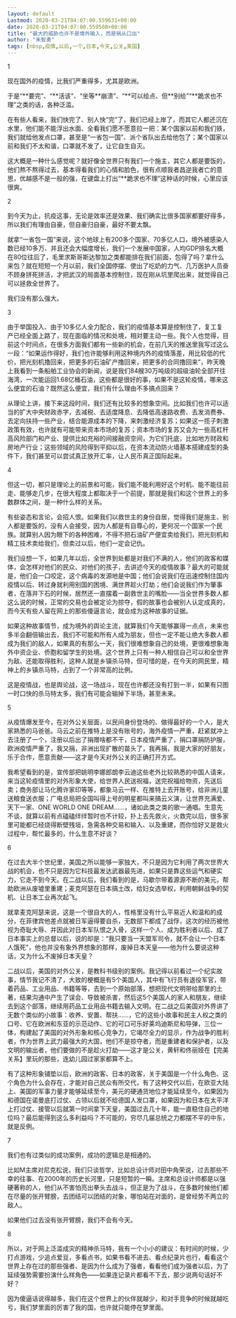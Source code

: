 ```yaml
---
layout: default
Lastmod: 2020-03-21T04:07:00.559631+00:00
date: 2020-03-21T04:07:00.559508+00:00
title: "最大的威胁也许不是境外输入，而是祸从口出"
author: "朱智勇"
tags: [nbsp,疫情,以后,一个,日本,今天,公关,美国]
---
```


1

现在国外的疫情，比我们严重得多，尤其是欧洲。

于是“\*\*要完”、“\*\*活该”、“坐等\*\*崩溃”、“\*\*可以给点、但\*\*别给”“\*\*跪求也不理”之类的话，各种泛滥。

在有些人看来，我们快完了、别人快“完”了，我们已经上岸了，而其它人都还沉在水里，他们能不能浮出水面、全看我们愿不愿意拉一把：某个国家以前和我们铁，我们就给他发点口罩，甚至是“一省包一国”、派个省队出去给他包了；某个国家以前和我们不太和谐，口罩就不发了，让它自生自灭。

这大概是一种什么感觉呢？就好像全世界只有我们一个施主，其它人都是要饭的，他们熬不熬得过去，基本得看我们的心情和脸色，很有点顺我者昌逆我者亡的意思，优越感不是一般的强，在键盘上打出“\*\*跪求也不理”这种话的时候，心里应该很爽。

2

到今天为止，抗疫这事，无论是效率还是效果、我们确实比很多国家都要好得多，所以我们有理由自豪，但自豪归自豪，最好不要太飘。

就拿“一省包一国”来说，这个地球上有200多个国家、70多亿人口，境外被感染人数已经10多万、并且还会大幅度增长，我们一个发展中国家，人均GDP排名大概在80位往后了，毛里求斯哥斯达黎加之类都能排在我们前面，包得了吗？拿什么来包？就在短短一个月以前，我们全国停摆、使出了吃奶的力气、几万医护人员奋不顾身拼死拼活，才把武汉的局面基本控制住，现在刚从坑里爬出来，就觉得自己可以拯救全世界了。

我们没有那么强大。

3

由于举国投入、由于10多亿人全力配合，我们的疫情基本算是控制住了，复工复产已经全面上路了，现在面临的情况和处境，相对要主动一些。我个人也觉得，目前这个时间点，在很多方面我们都有一些新的机会，在前几天的推送里我写过这么一段：“如果运作得好，我们也许能够利用这种境内外的疫情落差，用比较低的代价，把光刻机撸回来，把更多的石油矿产撸回来，把更多的合同撸回来”，昨天晚上我看到一条船舶工业协会的新闻，说是我们84艘30万吨级的超级油轮全部开往海湾，一次能运回1.68亿桶石油，这些都是很好的事，如果不是这轮疫情，哪来这么便宜的石油？既然这么便宜，我们有什么理由不多搞点回来？

从理论上讲，接下来这段时间，我们还有比较多的想象空间。比如我们也许可以适当的扩大中央财政赤字，去减税、去适度降息、去降低高速路收费、去发消费券、去定向扶持一些产业，结合能源成本的下降，来刺激经济复苏；如果这一揽子刺激政策有效，也许就有可能带来资本市场的复苏；资本市场的复苏又会为一些高杠杆高风险部门和产业、提供比如充裕的间接融资空间，为它们托底，比如地方财政和房地产行业；这些领域的风险得到平抑以后，在资本流动防火墙基本搭建成型的条件下，我们甚至可以尝试真正放开汇率，让人民币真正国际起来。

4

但这一切，都只是理论上的前景和可能，我们能不能利用好这个时机、能不能往前走、能够走几步，在很大程度上都取决于一个前提，那就是我们和这个世界上的多数群体之间，是一种什么样的关系。

有些姿态和言论，会招人恨。如果我们以救世主的身份自居，觉得我们是施主、别人都是要饭的，没有人会接受，因为人都是有自尊心的，更何况一个国家一个民族。就算别人因为眼下的各种困难，不得不把石油矿产便宜卖给我们，把光刻机和精工技术卖给我们，但卖过以后，他们一定会记仇。

我们设想一下，如果几年以后，全世界到处都是对我们不满的人，他们的政客和媒体，会怎样对他们的民众、对他们的孩子，去讲述今天的疫情故事？最大的可能就是，他们会一口咬定，这个病毒的发源地是中国；他们会说我们在迅速控制住国内疫情以后、转过身就利用别国的困境、满世界趁火打劫；他们会说我们作为肇事者，在落井下石的时候，居然还一直摆着一副救世主的嘴脸——当全世界多数人都这么说的时候，正常的交易也会被定论为掠夺，假的故事也会被别人认定成真的，而今天有些人留在网上的那些傻逼言论，就会成为这种故事的证据。

  

如果这种故事情节，成为境外的舆论主流，就算我们今天能够赢得一点点，未来也多半会翻倍输出去，我们不可能和所有人成为朋友，但也一定不能让绝大多数人都成为我们的敌人，如果真的有那么一天，我们很难想象自己的处境，更很难想象海外中资企业、侨胞和留学生的处境。这个世界上只有一种人相信自己可以和全世界为敌、还能取得胜利，这种人就是乡镇杀马特，但可惜的是，在今天的网民里，精神上的乡镇杀马特，占到了一个非常高的比例。

这是疫情战，也是舆论战，这一场战斗，现在也许都还没有打到一半，如果有只图一时口快的杀马特太多，我们有可能会输掉下半场，甚至未来。

5

从疫情爆发至今，在对外公关层面，以民间身份登场的、做得最好的一个人，是大家熟悉的马爸爸。马云之前在推特上是没有账号的，海外疫情一严重，赶紧就冲上去注册了一个，注册以后出了捐赠啥都不干，日本疫情严重了，捐口罩捐防护服，欧洲疫情严重了，我又捐，非洲出现扩散的苗头了，我再捐，我是大家的好朋友，乐于合作，愿意贡献——这才是今天对外公关的正确打开方式。

  

我希望看到的是，宣传部把姚明李娜郎朗李云迪这些老外比较熟悉的中国人请来，来当这轮疫情里的对外形象大使，给世界人民送祝福，送完祝福给物资，先送后卖；商务部让马化腾许家印等等，都象马云一样、在推特上去开账号，给非洲儿童送粮食送衣服；广电总局把全国叫得上号的明星都叫来搞云义演，让世界充满爱、天下一家、ONE WORLD ONE DREAM……，诸如此类之类的歌一通唱。生意先不谈，就算以前有点磕磕绊绊暂时也不计较，扑上去先救火，火救完以后，很多家里可能都已经烧得断壁残垣，急需各种交易和输入、以及重建，而你恰好又是救火过程中，帮忙最多的，什么生意不好谈？

6

在过去大半个世纪里，美国之所以能够一家独大，不只是因为它利用了两次世界大战的机会，也不只是因为它科技最发达武器最先进，如果只是靠这些运气和硬实力，它走不到今天。在二战以后，我们看到的是，马歇尔带着源源不断的美元，帮助欧洲从废墟里重建；麦克阿瑟在日本搞土改，给妇女选举权，利用朝鲜战争的契机、让日本工业再次起飞。

就拿麦克阿瑟来说，这是一个很自大的人，性格里没有什么平易近人和温和的成分，在菲律宾他差点就被日军逼得要自杀，无数部下都成了战俘，这次的经历被他视为奇耻大辱、并因此对日本军队恨之入骨，这样一个人、成为胜利者以后、成了日本事实上的总督以后，说的却是：“我只要当一天盟军司令，就不会让一个日本人饿死”，他也并没有象外界想象的那样，废掉日本天皇——他为什么要说这种话，又为什么不废掉日本天皇？

二战以后，美国的对外公关，是教科书级别的案例。我记得以前看过一个纪实故事，情节我记不清了，大致的梗概是有5个美国人，其中有飞行员有退役军官，带着药品、工业用品、书籍等等，去到一个原始部落，想把现代文明带给那里的土著，结果沟通中产生了误会、导致被杀害，然后这5个美国人的家人和朋友，继续去到这个部落，继续用药品工业用品书籍去输入文明。在二战之后美国对外界讲了无数个类似的小故事：收养、安置、帮扶……，它的这些小故事和民主人权之类的口号、它在欧洲和东亚的示范动作、它的可口可乐好莱坞迪斯尼和导弹，三位一体，构建起了美国的对外形象和核心竞争力，它竭尽全力的显示，作为战争的胜利者，作为世界上武力最强大的大国，他们不是掠夺者，而是重建者和保护者，以及文明的输出者，他们要做的不是趁火打劫——这才是公关，黄轩和佟丽娅在【完美关系】里玩的那些，连幼儿园过家家都算不上。

有了这种形象铺垫以后，欧洲的政客、日本的政客，关于美国是一个什么角色、这个角色为什么会存在，才能对自己民众有所交代，有了这种交代以后，在欧亚大陆上、美国的军事力量才能够延续至今，美元的硬通货地位才能延续至今。如果因为和德国在诺曼底打过仗、占领以后就不给德国人发口罩，如果因为和日本在太平洋上打过仗、接管以后就第一时间拿下天皇，美国过去几十年，能一直稳住自己的地位吗？最后能得到这么多利益吗？不可能的，穷尽几届总统之力都摆不平的中东，就是反例。

7

我们也有过类似的成功案例，成功的逻辑总是相通的。

比如M主席对尼克松说，我们只谈哲学，比如总设计师对田中角荣说，过去那些不幸的往事、在2000年的历史长河里，只是短暂的一瞬。主席和总设计师都是以强硬著称的人，他们从不害怕亮出拳头去战斗，但正是为了战斗，在多数时候他们都在尽量的张开臂膀，去团结可以团结的对象，哪怕站在对面的，是曾经势不两立的敌人。

如果他们过去没有张开臂膀，我们不会有今天。

8

所以，对于网上泛滥成灾的精神杀马特，我有一个小小的建议：有时间的时候，少打点游戏，少追点爱豆，多看点书，如果书看不进去、看点纪录片也行，看看这个世界上存在过的那些强者、是因为什么成为了强者，看看他们成为强者以后，为了延续强势需要扮演什么样角色——如果连记录片都看不下去，那少说两句话好不好？

因为傻逼话说得越多，我们在这个世界上的伙伴就越少，和对手竞争的时候就越吃亏，我们梦里面的厉害了我的国，也许就只能停在梦里面。

